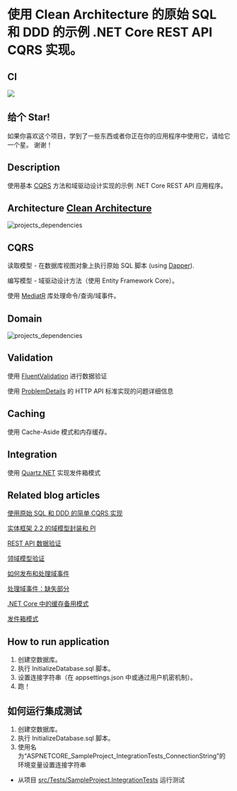 使用 Clean Architecture 的原始 SQL 和 DDD 的示例 .NET Core REST API CQRS 实现。
==============================================================

## CI

![](https://github.com/kgrzybek/sample-dotnet-core-cqrs-api/workflows/Build%20Pipeline/badge.svg)

## 给个 Star!

如果你喜欢这个项目，学到了一些东西或者你正在你的应用程序中使用它，请给它一个星。 谢谢！

## Description
使用基本 [CQRS](https://docs.microsoft.com/en-us/azure/architecture/guide/architecture-styles/cqrs) 方法和域驱动设计实现的示例 .NET Core REST API 应用程序。

## Architecture [Clean Architecture](http://blog.cleancoder.com/uncle-bob/2012/08/13/the-clean-architecture.html)

![projects_dependencies](docs/clean_architecture.jpg)

## CQRS

读取模型 - 在数据库视图对象上执行原始 SQL 脚本 (using [Dapper](https://github.com/StackExchange/Dapper)).

编写模型 - 域驱动设计方法（使用 Entity Framework Core）。

使用 [MediatR](https://github.com/jbogard/MediatR) 库处理命令/查询/域事件。

## Domain

![projects_dependencies](docs/domain_model_diagram.png)

## Validation
使用 [FluentValidation](https://github.com/JeremySkinner/FluentValidation) 进行数据验证

使用 [ProblemDetails](https://github.com/khellang/Middleware/tree/master/src/ProblemDetails) 的 HTTP API 标准实现的问题详细信息

## Caching
使用 Cache-Aside 模式和内存缓存。

## Integration
使用 [Quartz.NET](https://github.com/quartznet/quartznet) 实现发件箱模式

## Related blog articles
[使用原始 SQL 和 DDD 的简单 CQRS 实现](http://www.kamilgrzybek.com/design/simple-cqrs-implementation-with-raw-sql-and-ddd/)

[实体框架 2.2 的域模型封装和 PI](http://www.kamilgrzybek.com/design/domain-model-encapsulation-and-pi-with-entity-framework-2-2/)

[REST API 数据验证](http://www.kamilgrzybek.com/design/rest-api-data-validation/)

[领域模型验证](http://www.kamilgrzybek.com/design/domain-model-validation/)

[如何发布和处理域事件](http://www.kamilgrzybek.com/design/how-to-publish-and-handle-domain-events/)

[处理域事件：缺失部分](http://www.kamilgrzybek.com/design/handling-domain-events-missing-part/)

[.NET Core 中的缓存备用模式](http://www.kamilgrzybek.com/design/cache-aside-pattern-in-net-core/)

[发件箱模式](http://www.kamilgrzybek.com/design/the-outbox-pattern/)

## How to run application
1. 创建空数据库。
2. 执行 InitializeDatabase.sql 脚本。
2. 设置连接字符串（在 appsettings.json 中或通过用户机密机制）。
3. 跑！

## 如何运行集成测试
1. 创建空数据库。
2. 执行 InitializeDatabase.sql 脚本。
3. 使用名为“ASPNETCORE_SampleProject_IntegrationTests_ConnectionString”的环境变量设置连接字符串
- 从项目 [src/Tests/SampleProject.IntegrationTests](src/Tests/SampleProject.IntegrationTests) 运行测试
